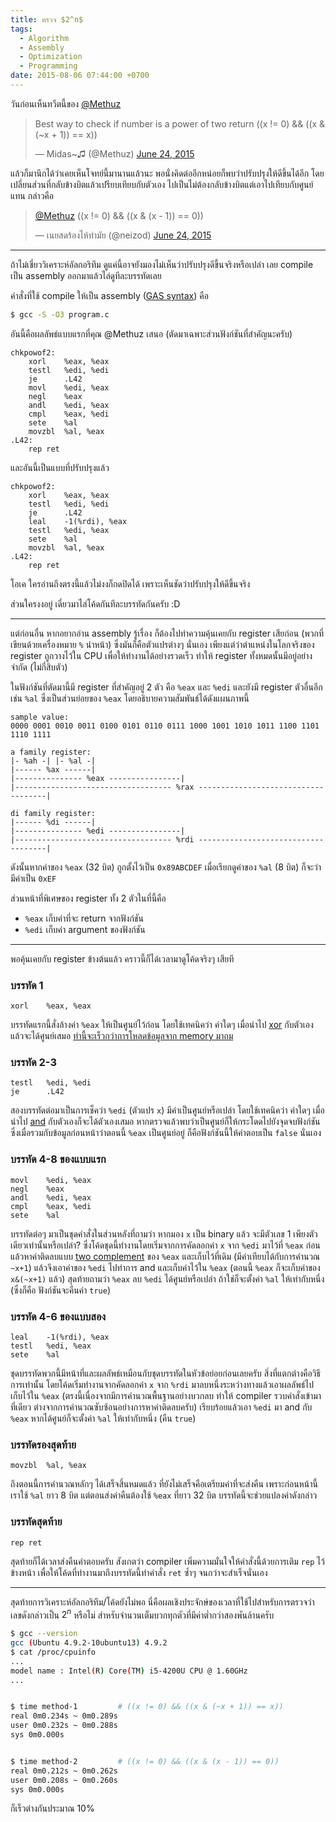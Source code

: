 ```yaml
---
title: ตรวจ $2^n$
tags:
  - Algorithm
  - Assembly
  - Optimization
  - Programming
date: 2015-08-06 07:44:00 +0700
---
```


วันก่อนเห็นทวีตนี้ของ [@Methuz][]

<blockquote class="twitter-tweet" lang="en">
<p lang="en" dir="ltr">
Best way to check if number is a power of two&#10;&#10;return ((x != 0) &amp;&amp; ((x &amp; (~x + 1)) == x))</p>
&mdash; Midas~♫ (@Methuz) <a href="https://twitter.com/Methuz/status/613534846132948996">June 24, 2015</a></blockquote>

แล้วก็มานึกได้ว่าเคยเห็นโจทย์นี้มานานแล้วนะ พอนั่งคิดต่ออีกหน่อยก็พบว่าปรับปรุงให้ดีขึ้นได้อีก โดยเปลี่ยนส่วนที่กลับข้างบิตแล้วเปรียบเทียบกับตัวเอง ไปเป็นไม่ต้องกลับข้างบิตแต่เอาไปเทียบกับศูนย์แทน กล่าวคือ

<blockquote class="twitter-tweet" data-conversation="none" lang="en">
<p lang="en" dir="ltr">
<a href="https://twitter.com/Methuz">@Methuz</a> ((x != 0) &amp;&amp; ((x &amp; (x - 1)) == 0))</p>
&mdash; เนยสดร้องไห้ทำมัย (@neizod) <a href="https://twitter.com/neizod/status/613774023927836672">June 24, 2015</a></blockquote>

---

ถ้าไม่เชี่ยววิเคราะห์อัลกอริทึม ดูแค่นี้อาจยังมองไม่เห็นว่าปรับปรุงดีขึ้นจริงหรือเปล่า เลย compile เป็น assembly ออกมาแล้วไล่ดูทีละบรรทัดเลย

คำสั่งที่ใช้ compile ให้เป็น assembly ([GAS syntax][]) คือ

``` bash
$ gcc -S -O3 program.c
```

อันนี้คือผลลัพธ์แบบแรกที่คุณ @Methuz เสนอ (ตัดมาเฉพาะส่วนฟังก์ชันที่สำคัญนะครับ)

```
chkpowof2:
    xorl    %eax, %eax
    testl   %edi, %edi
    je      .L42
    movl    %edi, %eax
    negl    %eax
    andl    %edi, %eax
    cmpl    %eax, %edi
    sete    %al
    movzbl  %al, %eax
.L42:
    rep ret
```

และอันนี้เป็นแบบที่ปรับปรุงแล้ว

```
chkpowof2:
    xorl    %eax, %eax
    testl   %edi, %edi
    je      .L42
    leal    -1(%rdi), %eax
    testl   %edi, %eax
    sete    %al
    movzbl  %al, %eax
.L42:
    rep ret
```

โอเค ใครอ่านถึงตรงนี้แล้วไม่งงก็กดปิดได้ เพราะเห็นชัดว่าปรับปรุงให้ดีขึ้นจริง

ส่วนใครงงอยู่ เดี๋ยวมาไล่โค้ดกันทีละบรรทัดกันครับ :D

---

แต่ก่อนอื่น หากอยากอ่าน assembly รู้เรื่อง ก็ต้องไปทำความคุ้นเคยกับ register เสียก่อน (พวกที่เขียนด้วยเครื่องหมาย `%` นำหน้า) ซึ่งมันก็คือตัวแปรต่างๆ นั่นเอง เพียงแต่ว่าตำแหน่งในโลกจริงของ register ถูกวางไว้ใน CPU เพื่อให้ทำงานได้อย่างรวดเร็ว ทำให้ register ทั้งหมดนั้นมีอยู่อย่างจำกัด (ไม่กี่สิบตัว)

ในฟังก์ชันที่ตัดมานี้มี register ที่สำคัญอยู่ 2 ตัว คือ `%eax` และ `%edi` และยังมี register ตัวอื่นอีก เช่น `%al` ซึ่งเป็นส่วนย่อยของ `%eax` โดยอธิบายความสัมพันธ์ได้ดังแผนภาพนี้

```
sample value:
0000 0001 0010 0011 0100 0101 0110 0111 1000 1001 1010 1011 1100 1101 1110 1111

a family register:
|- %ah -| |- %al -|
|------ %ax ------|
|--------------- %eax ----------------|
|----------------------------------- %rax ------------------------------------|

di family register:
|------ %di ------|
|--------------- %edi ----------------|
|----------------------------------- %rdi ------------------------------------|
```

ดังนั้นหากค่าของ `%eax` (32 บิต) ถูกตั้งไว้เป็น `0x89ABCDEF` เมื่อเรียกดูค่าของ `%al` (8 บิต) ก็จะว่ามีค่าเป็น `0xEF`

ส่วนหน้าที่พิเศษของ register ทั้ง 2 ตัวในที่นี้คือ

- `%eax` เก็บค่าที่จะ return จากฟังก์ชัน
- `%edi` เก็บค่า argument ของฟังก์ชัน

---

พอคุ้นเคยกับ register ข้างต้นแล้ว คราวนี้ก็ได้เวลามาดูโค้ดจริงๆ เสียที

### บรรทัด 1

```
xorl    %eax, %eax
```

บรรทัดแรกนี้สั่งล้างค่า `%eax` ให้เป็นศูนย์ไว้ก่อน โดยใช้เทคนิคว่า ค่าใดๆ เมื่อนำไป [xor][] กับตัวเองแล้วจะได้ศูนย์เสมอ [ท่านี้จะเร็วกว่าการโหลดข้อมูลจาก memory มาถม][xor eax eax]


### บรรทัด 2-3

```
testl   %edi, %edi
je      .L42
```

สองบรรทัดต่อมาเป็นการเช็คว่า `%edi` (ตัวแปร `x`) มีค่าเป็นศูนย์หรือเปล่า โดยใช้เทคนิคว่า ค่าใดๆ เมื่อนำไป [and][] กับตัวเองก็จะได้ตัวเองเสมอ หากตรวจแล้วพบว่าเป็นศูนย์ก็ให้กระโดดไปยังจุดจบฟังก์ชัน ซึ่งเมื่อรวมกับข้อมูลก่อนหน้าว่าตอนนี้ `%eax` เป็นศูนย์อยู่ ก็คือฟังก์ชันนี้ให้คำตอบเป็น `false` นั่นเอง


### บรรทัด 4-8 ของแบบแรก

```
movl    %edi, %eax
negl    %eax
andl    %edi, %eax
cmpl    %eax, %edi
sete    %al
```

บรรทัดต่อๆ มาเป็นชุดคำสั่งในส่วนหลังที่ถามว่า หากมอง `x` เป็น binary แล้ว จะมีตัวเลข 1 เพียงตัวเดียวเท่านั้นหรือเปล่า? ซึ่งโค้ดชุดนี้ทำงานโดยเริ่มจากการคัดลอกค่า `x` จาก `%edi` มาไว้ที่ `%eax` ก่อน แล้วหาค่าติดลบแบบ [two complement][] ของ `%eax` และเก็บไว้ที่เดิม (มีค่าเทียบได้กับการคำนวณ `~x+1`) แล้วจึงเอาค่าของ `%edi` ไปทำการ and และเก็บค่าไว้ใน `%eax` (ตอนนี้ `%eax` ก็จะเก็บค่าของ `x&(~x+1)` แล้ว) สุดท้ายถามว่า `%eax` ลบ `%edi` ได้ศูนย์หรือเปล่า ถ้าใช่ก็จะตั้งค่า `%al` ให้เท่ากับหนึ่ง (ซึ่งก็คือ ฟังก์ชันจะคืนค่า `true`)


### บรรทัด 4-6 ของแบบสอง

```
leal    -1(%rdi), %eax
testl   %edi, %eax
sete    %al
```

ชุดบรรทัดพวกนี้มีหน้าที่และผลลัพธ์เหมือนกับชุดบรรทัดในหัวข้อย่อยก่อนเลยครับ สิ่งที่แตกต่างคือวิธีการเท่านั้น โดยโค้ดเริ่มทำงานจากคัดลอกค่า `x` จาก `%rdi` มาลบหนึ่งระหว่างทางแล้วเอาผลลัพธ์ไปเก็บไว้ใน `%eax` (ตรงนี้เนื่องจากมีการคำนวณพื้นฐานอย่างบวกลบ ทำให้ compiler รวบคำสั่งเข้ามาที่เดียว ต่างจากการคำนวณซับซ้อนอย่างการหาค่าติดลบครับ) เรียบร้อยแล้วเอา `%edi` มา and กับ `%eax` หากได้ศูนย์ก็จะตั้งค่า `%al` ให้เท่ากับหนึ่ง (คืน `true`)


### บรรทัดรองสุดท้าย

```
movzbl  %al, %eax
```

ถึงตอนนี้การคำนวณหลักๆ ได้เสร็จสิ้นหมดแล้ว ที่ยังไม่เสร็จคือเตรียมค่าที่จะส่งคืน เพราะก่อนหน้านี้เราใช้ `%al` ยาว 8 บิต แต่ตอนส่งค่าคืนต้องใช้ `%eax` ที่ยาว 32 บิต บรรทัดนี้จะช่วยแปลงค่าดังกล่าว


### บรรทัดสุดท้าย

```
rep ret
```

สุดท้ายก็ได้เวลาส่งคืนคำตอบครับ สังเกตว่า compiler เพิ่มความมั่นใจให้คำสั่งนี้ด้วยการเติม `rep` ไว้ข้างหน้า เพื่อให้โค้ดที่ทำงานมาถึงบรรทัดนี้ทำคำสั่ง `ret` ซ้ำๆ จนกว่าจะสำเร็จนั่นเอง

---

สุดท้ายการวิเคราะห์อัลกอริทึม/โค้ดยังไม่พอ นี่คือผลเชิงประจักษ์ของเวลาที่ใช้ไปสำหรับการตรวจว่าเลขดังกล่าวเป็น $2^n$ หรือไม่ สำหรับจำนวนเต็มบวกทุกตัวที่มีค่าต่ำกว่าสองพันล้านครับ

``` bash
$ gcc --version
gcc (Ubuntu 4.9.2-10ubuntu13) 4.9.2
$ cat /proc/cpuinfo
...
model name : Intel(R) Core(TM) i5-4200U CPU @ 1.60GHz
...


$ time method-1         # ((x != 0) && ((x & (~x + 1)) == x))
real 0m0.234s ~ 0m0.289s
user 0m0.232s ~ 0m0.288s
sys 0m0.000s


$ time method-2         # ((x != 0) && ((x & (x - 1)) == 0))
real 0m0.212s ~ 0m0.262s
user 0m0.208s ~ 0m0.260s
sys 0m0.000s
```

ก็เร็วต่างกันประมาณ 10%


[@Methuz]: //twitter.com/Methuz

[GAS syntax]: //en.wikipedia.org/wiki/GNU_Assembler
[xor]: //en.wikipedia.org/wiki/XOR_gate
[xor eax eax]: //stackoverflow.com/questions/1396527/any-reason-to-do-a-xor-eax-eax
[and]: //en.wikipedia.org/wiki/AND_gate
[two complement]: //en.wikipedia.org/wiki/Two%27s_complement
